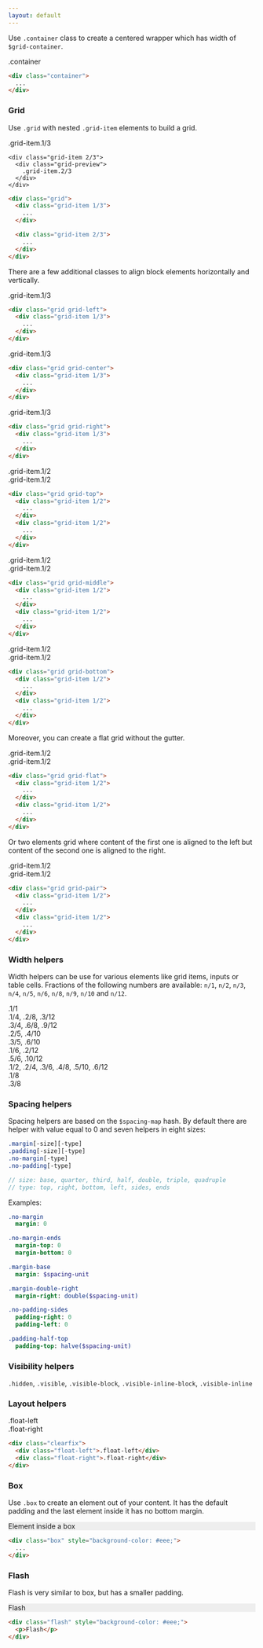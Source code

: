 ```yaml
---
layout: default
---
```


Use `.container` class to create a centered wrapper which has width of
`$grid-container`.

<div class="example">
  <div class="container grid-preview">
    .container
  </div>
</div>

```html
<div class="container">
  ...
</div>
```

### Grid

Use `.grid` with nested `.grid-item` elements to build a grid.

<div class="example">
  <div class="grid">
    <div class="grid-item 1/3">
      <div class="grid-preview">
        .grid-item.1/3
      </div>
    </div>

    <div class="grid-item 2/3">
      <div class="grid-preview">
        .grid-item.2/3
      </div>
    </div>
  </div>
</div>

```html
<div class="grid">
  <div class="grid-item 1/3">
    ...
  </div>

  <div class="grid-item 2/3">
    ...
  </div>
</div>
```

There are a few additional classes to align block elements horizontally
and vertically.

<div class="example">
  <div class="grid grid-left">
    <div class="grid-item 1/3">
      <div class="grid-preview">
        .grid-item.1/3
      </div>
    </div>
  </div>
</div>

```html
<div class="grid grid-left">
  <div class="grid-item 1/3">
    ...
  </div>
</div>
```

<div class="example">
  <div class="grid grid-center">
    <div class="grid-item 1/3">
      <div class="grid-preview">
        .grid-item.1/3
      </div>
    </div>
  </div>
</div>

```html
<div class="grid grid-center">
  <div class="grid-item 1/3">
    ...
  </div>
</div>
```

<div class="example">
  <div class="grid grid-right">
    <div class="grid-item 1/3">
      <div class="grid-preview">
        .grid-item.1/3
      </div>
    </div>
  </div>
</div>

```html
<div class="grid grid-right">
  <div class="grid-item 1/3">
    ...
  </div>
</div>
```

<div class="example">
  <div class="grid grid-top">
    <div class="grid-item 1/2">
      <div class="grid-preview grid-preview-large">
        .grid-item.1/2
      </div>
    </div>
    <div class="grid-item 1/2">
      <div class="grid-preview">
        .grid-item.1/2
      </div>
    </div>
  </div>
</div>

```html
<div class="grid grid-top">
  <div class="grid-item 1/2">
    ...
  </div>
  <div class="grid-item 1/2">
    ...
  </div>
</div>
```

<div class="example">
  <div class="grid grid-middle">
    <div class="grid-item 1/2">
      <div class="grid-preview grid-preview-large">
        .grid-item.1/2
      </div>
    </div>
    <div class="grid-item 1/2">
      <div class="grid-preview">
        .grid-item.1/2
      </div>
    </div>
  </div>
</div>

```html
<div class="grid grid-middle">
  <div class="grid-item 1/2">
    ...
  </div>
  <div class="grid-item 1/2">
    ...
  </div>
</div>
```

<div class="example">
  <div class="grid grid-bottom">
    <div class="grid-item 1/2">
      <div class="grid-preview grid-preview-large">
        .grid-item.1/2
      </div>
    </div>
    <div class="grid-item 1/2">
      <div class="grid-preview">
        .grid-item.1/2
      </div>
    </div>
  </div>
</div>

```html
<div class="grid grid-bottom">
  <div class="grid-item 1/2">
    ...
  </div>
  <div class="grid-item 1/2">
    ...
  </div>
</div>
```

Moreover, you can create a flat grid without the gutter.

<div class="example">
  <div class="grid grid-flat grid-preview">
    <div class="grid-item 1/2">
      <div class="grid-preview">
        .grid-item.1/2
      </div>
    </div>
    <div class="grid-item 1/2">
      <div class="grid-preview">
        .grid-item.1/2
      </div>
    </div>
  </div>
</div>

```html
<div class="grid grid-flat">
  <div class="grid-item 1/2">
    ...
  </div>
  <div class="grid-item 1/2">
    ...
  </div>
</div>
```

Or two elements grid where content of the first one is aligned to the left
but content of the second one is aligned to the right.

<div class="example">
  <div class="grid grid-pair">
    <div class="grid-item 1/2">
      <div class="grid-preview">
        .grid-item.1/2
      </div>
    </div>
    <div class="grid-item 1/2">
      <div class="grid-preview">
        .grid-item.1/2
      </div>
    </div>
  </div>
</div>

```html
<div class="grid grid-pair">
  <div class="grid-item 1/2">
    ...
  </div>
  <div class="grid-item 1/2">
    ...
  </div>
</div>
```

### Width helpers

Width helpers can be use for various elements like grid items, inputs or
table cells. Fractions of the following numbers are available: `n/1`, `n/2`,
`n/3`, `n/4`, `n/5`, `n/6`, `n/8`, `n/9`, `n/10` and `n/12`.

<div class="grid">
  <div class="grid-item 1/1">
    <div class="grid-preview">
      .1/1
    </div>
  </div>
</div>

<div class="grid">
  <div class="grid-item 1/4">
    <div class="grid-preview">
      .1/4, .2/8, .3/12
    </div>
  </div>
  <div class="grid-item 3/4">
    <div class="grid-preview">
      .3/4, .6/8, .9/12
    </div>
  </div>
</div>

<div class="grid">
  <div class="grid-item 2/5">
    <div class="grid-preview">
      .2/5, .4/10
    </div>
  </div>
  <div class="grid-item 3/5">
    <div class="grid-preview">
      .3/5, .6/10
    </div>
  </div>
</div>

<div class="grid">
  <div class="grid-item 1/6">
    <div class="grid-preview">
      .1/6, .2/12
    </div>
  </div>
  <div class="grid-item 5/6">
    <div class="grid-preview">
      .5/6, .10/12
    </div>
  </div>
</div>

<div class="grid">
  <div class="grid-item 1/2">
    <div class="grid-preview">
      .1/2, .2/4, .3/6, .4/8, .5/10, .6/12
    </div>
  </div>
  <div class="grid-item 1/8">
    <div class="grid-preview">
      .1/8
    </div>
  </div>
  <div class="grid-item 3/8">
    <div class="grid-preview">
      .3/8
    </div>
  </div>
</div>

### Spacing helpers

Spacing helpers are based on the `$spacing-map` hash. By default there are
helper with value equal to 0 and seven helpers in eight sizes:

```sass
.margin[-size][-type]
.padding[-size][-type]
.no-margin[-type]
.no-padding[-type]

// size: base, quarter, third, half, double, triple, quadruple
// type: top, right, bottom, left, sides, ends
```

Examples:

```sass
.no-margin
  margin: 0

.no-margin-ends
  margin-top: 0
  margin-bottom: 0

.margin-base
  margin: $spacing-unit

.margin-double-right
  margin-right: double($spacing-unit)

.no-padding-sides
  padding-right: 0
  padding-left: 0

.padding-half-top
  padding-top: halve($spacing-unit)
```

### Visibility helpers

`.hidden`, `.visible`, `.visible-block`, `.visible-inline-block`, `.visible-inline`

### Layout helpers

<div class="example">
  <div class="clearfix">
    <div class="float-left">.float-left</div>
    <div class="float-right">.float-right</div>
  </div>
</div>

```html
<div class="clearfix">
  <div class="float-left">.float-left</div>
  <div class="float-right">.float-right</div>
</div>
```

### Box

Use `.box` to create an element out of your content. It has the default
padding and the last element inside it has no bottom margin.

<div class="example">
  <div class="box" style="background-color: #eee;">
    <p>Element inside a box</p>
  </div>
</div>

```html
<div class="box" style="background-color: #eee;">
  ...
</div>
```

### Flash

Flash is very similar to box, but has a smaller padding.

<div class="example">
  <div class="flash" style="background-color: #eee;">
    <p>Flash</p>
  </div>
</div>

```html
<div class="flash" style="background-color: #eee;">
  <p>Flash</p>
</div>
```


